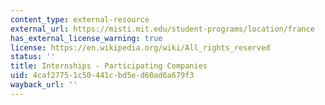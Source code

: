 ```yaml
---
content_type: external-resource
external_url: https://misti.mit.edu/student-programs/location/france
has_external_license_warning: true
license: https://en.wikipedia.org/wiki/All_rights_reserved
status: ''
title: Internships - Participating Companies
uid: 4caf2775-1c50-441c-bd5e-d60ad6a679f3
wayback_url: ''
---
```

